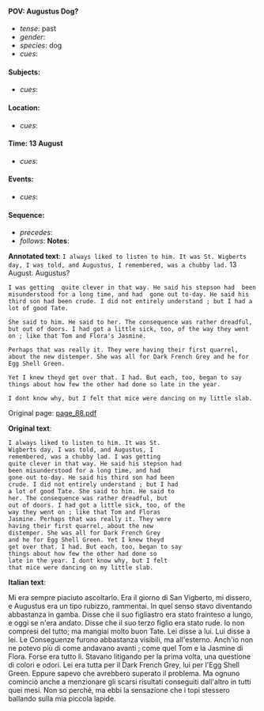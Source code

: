 #### POV: Augustus Dog?
  - *tense*: past
  - *gender*:
  - *species*: dog
  - *cues*:
#### Subjects:
  - *cues*:
#### Location:
  - *cues*:
#### Time: 13 August
  - *cues*:
#### Events:
  - *cues*:
#### Sequence:
  - *precedes*: 
  - *follows*:
**Notes**:


**Annotated text**:
`I always liked to listen to him. It was St. Wigberts day, I was told, and Augustus, I remembered, was a chubby lad.` 13 August. Augustus?

`I was getting  quite clever in that way. He said his stepson had  been misunderstood for a long time, and had  gone out to-day. He said his third son had been crude. I did not entirely understand ; but I had a lot of good Tate.` 

`She said to him. He said to her. The consequence was rather dreadful, but out of doors. I had got a little sick, too, of the way they went on ; like that Tom and Flora's Jasmine.` 

`Perhaps that was really it. They were having their first quarrel, about the new distemper. She was all for Dark French Grey and he for Egg Shell Green.`

`Yet I knew theyd get over that. I had. But each, too, began to say things about how few the other had done so late in the year.` 

`I dont know why, but I felt that mice were dancing on my little slab.`

Original page:
[page_88.pdf](https://github.com/vigji/cainjb/blob/main/source_material/pages/page_88.pdf)

**Original text**:
```
I always liked to listen to him. It was St. 
Wigberts day, I was told, and Augustus, I 
remembered, was a chubby lad. I was getting 
quite clever in that way. He said his stepson had 
been misunderstood for a long time, and had 
gone out to-day. He said his third son had been 
crude. I did not entirely understand ; but I had 
a lot of good Tate. She said to him. He said to 
her. The consequence was rather dreadful, but 
out of doors. I had got a little sick, too, of the 
way they went on ; like that Tom and Floras 
Jasmine. Perhaps that was really it. They were 
having their first quarrel, about the new 
distemper. She was all for Dark French Grey 
and he for Egg Shell Green. Yet I knew theyd 
get over that. I had. But each, too, began to say 
things about how few the other had done so 
late in the year. I dont know why, but I felt 
that mice were dancing on my little slab. 
```

**Italian text**:

Mi era sempre piaciuto ascoltarlo. Era il giorno di San Vigberto, mi dissero, e Augustus era un tipo rubizzo, rammentai. In quel senso stavo diventando abbastanza in gamba. Disse che il suo figliastro era stato frainteso a lungo, e oggi se n'era andato. Disse che il suo terzo figlio era stato rude. Io non compresi del tutto; ma mangiai molto buon Tate. Lei disse a lui. Lui disse a lei. Le Conseguenze furono abbastanza visibili, ma all'esterno.
Anch'io non ne potevo più di come andavano avanti ; come quel Tom e la Jasmine di Flora. Forse era tutto lì. Stavano litigando per la prima volta, una questione di colori e odori. Lei era tutta per il Dark French Grey, lui per l'Egg Shell Green. Eppure sapevo che avrebbero superato il problema. Ma ognuno cominciò anche a menzionare gli scarsi risultati conseguiti dall'altro in tutti quei mesi. Non so perché, ma ebbi la sensazione che i topi stessero ballando sulla mia piccola lapide.

